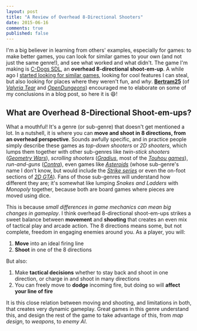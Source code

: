 ```yaml
---
layout: post
title: "A Review of Overhead 8-Directional Shooters"
date: 2015-06-16
comments: true
published: false
---
```


I'm a big believer in learning from others' examples, especially for games: to make better games, you can look for similar games to your own (and not just the same genre!), and see what worked and what didn't. The game I'm making is [C-Dogs SDL](cxong.github.io/cdogs-sdl/), an **overhead 8-directional shoot-em-up**. A while ago I [started looking for similar games](https://github.com/cxong/cdogs-sdl/issues/80), looking for cool features I can steal, but also looking for places where they weren't fun, and *why*. [**Bertram25**](https://github.com/Bertram25) (of [*Valyria Tear*](valyriatear.blogspot.com) and [*OpenDungeons*](http://opendungeons.github.io/)) encouraged me to elaborate on some of my conclusions in a blog post, so here it is :smile:!

## What are Overhead 8-Directional Shoot-em-ups?

What a mouthful! It's a genre (or sub-genre) that doesn't get mentioned a lot. In a nutshell, it is where you can **move and shoot in 8 directions, from an overhead perspective**. Sounds awfully specific, and in practice people simply describe these games as *top-down shooters* or *2D shooters*, which lumps them together with other sub-genres like *twin-stick shooters* ([*Geometry Wars*](https://en.wikipedia.org/wiki/Geometry_Wars)), *scrolling shooters* ([*Gradius*](https://en.wikipedia.org/wiki/Gradius), most of the [*Touhou games*](https://en.wikipedia.org/wiki/Touhou_Project)), *run-and-guns* ([*Contra*](https://en.wikipedia.org/wiki/Contra_(video_game))), even games like [*Asteroids*](https://en.wikipedia.org/wiki/Asteroids_(video_game)) (whose sub-genre's name I don't know, but would include the [*Strike series*](https://en.wikipedia.org/wiki/Strike_series) or even the on-foot sections of [*2D GTA*](https://en.wikipedia.org/wiki/Grand_Theft_Auto_(video_game))). Fans of those sub-genres will understand how different they are; it's somewhat like lumping *Snakes and Ladders* with *Monopoly* together, because both are board games where pieces are moved using dice.

This is because *small differences in game mechanics can mean big changes in gameplay*. I think overhead 8-directional shoot-em-ups strikes a sweet balance between **movement** and **shooting** that creates an even mix of tactical play and arcade action. The 8 directions means some, but not complete, freedom in engaging enemies around you. As a player, you will:

1. **Move** into an ideal firing line
1. **Shoot** in one of the 8 directions

But also:

1. Make **tactical decisions** whether to stay back and shoot in one direction, or charge in and shoot in many directions
1. You can freely move to **dodge** incoming fire, but doing so will **affect your line of fire**

It is this close relation between moving and shooting, and limitations in both, that creates very dynamic gameplay. Great games in this genre understand this, and design the rest of the game to take advantage of this, from *map design*, to *weapons*, to *enemy AI*.
